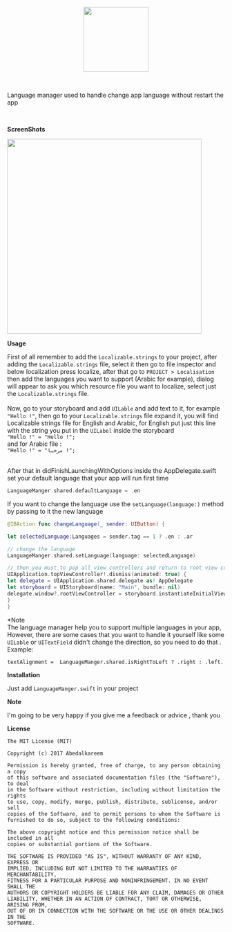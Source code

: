 <p align="center">
<img src="https://github.com/Abedalkareem/LanguageManger-iOS/blob/master/logo.png?raw=true"  width="150">  </center>
</p>
<br>

Language manager used to handle change app language without restart the app

<br>


<b>ScreenShots</b>

<img src="https://raw.githubusercontent.com/Abedalkareem/LanguageManger-iOS/master/screenrec.gif"  width="450">

<b>Usage</b>

First of all remember to add the ```Localizable.strings``` to your project, after adding the ```Localizable.strings``` file, select it then go to file inspector and below localization press localize, after that go to ```PROJECT > Localisation```  then add the languages you want to support (Arabic for example), dialog will appear to ask you which resource file you want to localize, select just the ```Localizable.strings``` file. <br>  <br>
Now, go to your storyboard and add ```UILable``` and add text to it, for example ```"Hello !"```, then go to your ```Localizable.strings``` file expand it, you will find Localizable strings file for English and Arabic, for English put just this line with the string you put in the ```UILabel``` inside the storyboard   <br>
```"Hello !" = "Hello !";```  <br>
and for Arabic file :  <br>
```"Hello !" = "مرحبا !";```  <br>


<br>
After that in didFinishLaunchingWithOptions inside the AppDelegate.swift set your default language that your app will run first time

```swift
LanguageManger.shared.defaultLanguage = .en
```

If you want to change the language use the ```setLanguage(language:)``` method by passing to it the new language

```swift
@IBAction func changeLanguage(_ sender: UIButton) {

let selectedLanguage:Languages = sender.tag == 1 ? .en : .ar

// change the language
LanguageManger.shared.setLanguage(language: selectedLanguage)

// then you must to pop all view controllers and return to root view controller then re set the root view controller 
UIApplication.topViewController!.dismiss(animated: true) {
let delegate = UIApplication.shared.delegate as! AppDelegate
let storyboard = UIStoryboard(name: "Main", bundle: nil)
delegate.window?.rootViewController = storyboard.instantiateInitialViewController()
}
}
```

*Note <br>
The language manager help you to support multiple languages in your app, However, there are some cases that you want to handle it yourself like some ```UILable``` or ```UITextField``` didn't change the direction, so you need to do that .
Example:

``` textAlignment =  LanguageManger.shared.isRightToLeft ? .right : .left. ```

<b>Installation</b>

Just add ```LanguageManger.swift``` in your project


<b>Note</b>

I'm going to be very happy if you give me a feedback or advice , thank you


<b>License</b>

```
The MIT License (MIT)

Copyright (c) 2017 Abedalkareem

Permission is hereby granted, free of charge, to any person obtaining a copy
of this software and associated documentation files (the "Software"), to deal
in the Software without restriction, including without limitation the rights
to use, copy, modify, merge, publish, distribute, sublicense, and/or sell
copies of the Software, and to permit persons to whom the Software is
furnished to do so, subject to the following conditions:

The above copyright notice and this permission notice shall be included in all
copies or substantial portions of the Software.

THE SOFTWARE IS PROVIDED "AS IS", WITHOUT WARRANTY OF ANY KIND, EXPRESS OR
IMPLIED, INCLUDING BUT NOT LIMITED TO THE WARRANTIES OF MERCHANTABILITY,
FITNESS FOR A PARTICULAR PURPOSE AND NONINFRINGEMENT. IN NO EVENT SHALL THE
AUTHORS OR COPYRIGHT HOLDERS BE LIABLE FOR ANY CLAIM, DAMAGES OR OTHER
LIABILITY, WHETHER IN AN ACTION OF CONTRACT, TORT OR OTHERWISE, ARISING FROM,
OUT OF OR IN CONNECTION WITH THE SOFTWARE OR THE USE OR OTHER DEALINGS IN THE
SOFTWARE.
```
